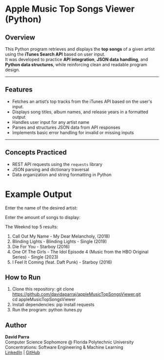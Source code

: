 # Apple Music Top Songs Viewer (Python)

## Overview
This Python program retrieves and displays the **top songs** of a given artist using the **iTunes Search API** based on user input.  
It was developed to practice **API integration**, **JSON data handling**, and **Python data structures**, while reinforcing clean and readable program design.

---

## Features
- Fetches an artist’s top tracks from the iTunes API based on the user's input. 
- Displays song titles, album names, and release years in a formatted output  
- Handles user input for any artist name  
- Parses and structures JSON data from API responses  
- Implements basic error handling for invalid or missing inputs

---

## Concepts Practiced
- REST API requests using the `requests` library  
- JSON parsing and dictionary traversal  
- Data organization and string formatting in Python

# Example Output
Enter the name of the desired artist: 

Enter the amount of songs to display: 

The Weeknd top 5 results:

 1. Call Out My Name - My Dear Melancholy, (2018)
 2. Blinding Lights - Blinding Lights - Single (2019)
 3. Die For You - Starboy (2016)
 4. One Of The Girls - The Idol Episode 4 (Music from the HBO Original Series) - Single (2023)
 5. I Feel It Coming (feat. Daft Punk) - Starboy (2016)

## How to Run
1. Clone this repository:
   git clone https://github.com/davidaparraj/appleMusicTopSongsViewer.git  
   cd appleMusicTopSongsViewer
3. Install dependencies:
   pip install requests
4. Run the program:
   python itunes.py

## Author
**David Parra**  
Computer Science Sophomore @ Florida Polytechnic University  
 Concentrations: Software Engineering & Machine Learning  
 [LinkedIn](https://linkedin.com/in/davidaparraj) | [GitHub](https://github.com/davidaparraj)

